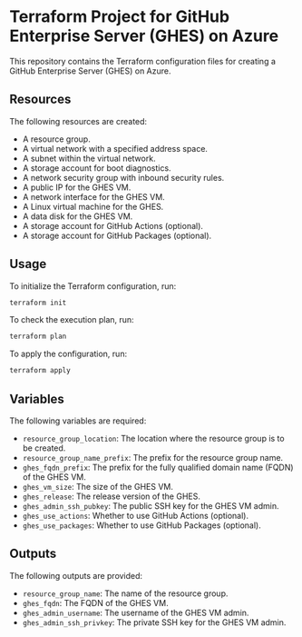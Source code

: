 # Terraform Project for GitHub Enterprise Server (GHES) on Azure

This repository contains the Terraform configuration files for creating a GitHub Enterprise Server (GHES) on Azure.

## Resources

The following resources are created:

- A resource group.
- A virtual network with a specified address space.
- A subnet within the virtual network.
- A storage account for boot diagnostics.
- A network security group with inbound security rules.
- A public IP for the GHES VM.
- A network interface for the GHES VM.
- A Linux virtual machine for the GHES.
- A data disk for the GHES VM.
- A storage account for GitHub Actions (optional).
- A storage account for GitHub Packages (optional).

## Usage

To initialize the Terraform configuration, run:

```bash
terraform init
```

To check the execution plan, run:
```bash
terraform plan
```

To apply the configuration, run:
```bash
terraform apply
```

## Variables

The following variables are required:
* `resource_group_location`: The location where the resource group is to be created.
* `resource_group_name_prefix`: The prefix for the resource group name.
* `ghes_fqdn_prefix`: The prefix for the fully qualified domain name (FQDN) of the GHES VM.
* `ghes_vm_size`: The size of the GHES VM.
* `ghes_release`: The release version of the GHES.
* `ghes_admin_ssh_pubkey`: The public SSH key for the GHES VM admin.
* `ghes_use_actions`: Whether to use GitHub Actions (optional).
* `ghes_use_packages`: Whether to use GitHub Packages (optional).

## Outputs

The following outputs are provided:
* `resource_group_name`: The name of the resource group.
* `ghes_fqdn`: The FQDN of the GHES VM.
* `ghes_admin_username`: The username of the GHES VM admin.
* `ghes_admin_ssh_privkey`: The private SSH key for the GHES VM admin.